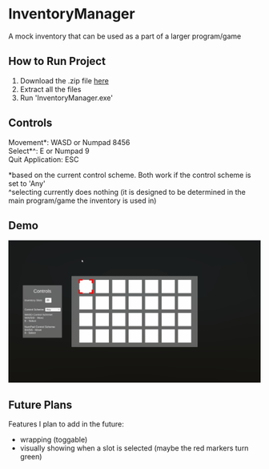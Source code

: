 # InventoryManager
A mock inventory that can be used as a part of a larger program/game

## How to Run Project
1. Download the .zip file [here](https://github.com/rhysstever/InventoryManager/blob/main/InventoryManager.zip)
2. Extract all the files
3. Run 'InventoryManager.exe'

## Controls
Movement*: WASD or Numpad 8456  
Select*^: E or Numpad 9  
Quit Application: ESC  

*based on the current control scheme. Both work if the control scheme is set to 'Any'  
^selecting currently does nothing (it is designed to be determined in the main program/game the inventory is used in)  

## Demo
![Demo GIF](https://github.com/rhysstever/InventoryManager/blob/main/Assets/Media/demo.gif)

## Future Plans
Features I plan to add in the future:  
- wrapping (toggable)
- visually showing when a slot is selected (maybe the red markers turn green)
